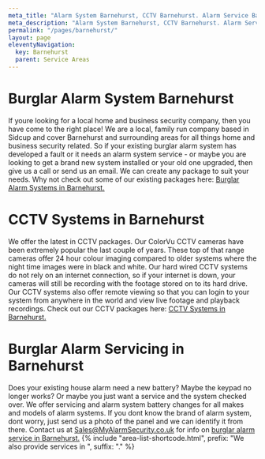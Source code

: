 ```yaml
---
meta_title: "Alarm System Barnehurst, CCTV Barnehurst. Alarm Service Barnehurst - MyAlarm Security"
meta_description: "Alarm System Barnehurst, CCTV Barnehurst. Alarm Service Barnehurst, Alarm Battery Replacement Barnehurst, Home Alarm System Barnehurst. 020 8302 4065."
permalink: "/pages/barnehurst/"
layout: page
eleventyNavigation:
  key: Barnehurst
  parent: Service Areas
---
```


# Burglar Alarm System Barnehurst 

If youre looking for a local home and business security company, then you have come to the right place! We are a local, family run company based in Sidcup and cover Barnehurst and surrounding areas for all things home and business security related. So if your existing burglar alarm system has developed a fault or it needs an alarm system service - or maybe you are looking to get a brand new system installed or your old one upgraded, then give us a call or send us an email. We can create any package to suit your needs. Why not check out some of our existing packages here: [Burglar Alarm Systems in Barnehurst.](/categories/burglar-alarms/)

# CCTV Systems in Barnehurst 

We offer the latest in CCTV packages. Our ColorVu CCTV cameras have been extremely popular the last couple of years. These top of that range cameras offer 24 hour colour imaging compared to older systems where the night time images were in black and white. Our hard wired CCTV systems do not rely on an internet connection, so if your internet is down, your cameras will still be recording with the footage stored on to its hard drive. Our CCTV systems also offer remote viewing so that you can login to your system from anywhere in the world and view live footage and playback recordings. Check out our CCTV packages here: [CCTV Systems in Barnehurst.](/categories/cctv/)

# Burglar Alarm Servicing in Barnehurst 

Does your existing house alarm need a new battery? Maybe the keypad no longer works? Or maybe you just want a service and the system checked over. We offer servicing and alarm system battery changes for all makes and models of alarm systems. If you dont know the brand of alarm system, dont worry, just send us a photo of the panel and we can identify it from there. Contact us at <Sales@MyAlarmSecurity.co.uk> for info on [burglar alarm service in Barnehurst.](/categories/servicing-and-repairs/)
{% include "area-list-shortcode.html", prefix: "We also provide services in ", suffix: "." %}
